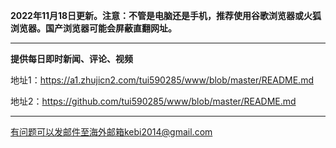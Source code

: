 **2022年11月18日更新。注意：不管是电脑还是手机，推荐使用谷歌浏览器或火狐浏览器。国产浏览器可能会屏蔽直翻网址。**


***

**提供每日即时新闻、评论、视频**

地址1：https://a1.zhujicn2.com/tui590285/www/blob/master/README.md

地址2：https://github.com/tui590285/www/blob/master/README.md

***


有问题可以发邮件至海外邮箱kebi2014@gmail.com